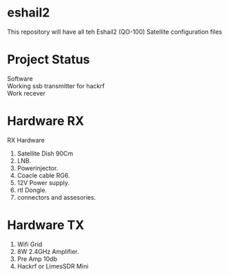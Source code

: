 # eshail2
This repository will have all teh Eshail2 (QO-100) Satellite configuration files
# Project Status
Software<br>
Working ssb transmitter for hackrf<br>
Work recever<br>
# Hardware RX
RX Hardware<br>
1) Satellite Dish 90Cm<br>
1) LNB.<br>
3) Powerinjector.<br>
4) Coacle cable RG6.<br>
5) 12V Power supply.<br>
6) rtl Dongle.<br>
7) connectors and assesories.<br>
# Hardware TX
1) Wifi Grid<br>
2) 8W 2.4GHz Amplifier.<br>
3) Pre Amp 10db<br>
4) Hackrf or LimesSDR Mini


